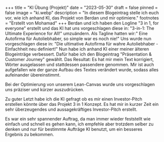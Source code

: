 +++
title = "KI Übung (Projekt)"
date = "2023-05-30"
draft = false
pinned = false
image = "ki.webp"
description = "In diesem Blogeintrag stelle ich euch vor, wie ich anhand KI, das Projekt von Berdan und mir optimiere."
footnotes = "E﻿rstellt von Mohamad"
+++
B﻿erdan und ich haben den Logline "3 in 1, for everyone" erstellt und das KI hat uns vorgeschlagen diese in: "3-in-1: The Ultimate Experience for All!" umzuändern. Als Tagline hatten wir:" Eine Autofirma für Autoliebhaber, so simple war es noch nie!" Uns wurde nun vorgeschlagen diese in: "Die ultimative Autofirma für wahre Autoliebhaber - Einfachheit neu definiert!" Nun habe ich anhand KI einer meiner älteren Blogeinträge verbessert. Dafür habe ich den Blogeintrag "Präsentation & Customer Journey" gewählt. Das Resultat: Es hat mir mein Text korrigiert, Wörter ausgelassen und stattdessen passendere genommen. Mir ist auch aufgefallen wie der ganze Aufbau des Textes verändert wurde, sodass alles aufeinander übereinstimmt.

B﻿ei der Optimierung von unserem Lean-Canvas wurde uns vorgeschlagen uns präziser und kürzer auszudrücken.

Z﻿u guter Letzt habe ich die KI gefragt ob es mir e﻿inen Investor-Pitch erstellen könnte über das Projekt 3 in 1 Konzept. Es hat mir in kurzer Zeit ein sehr überzeugendes und aussagekräftiges Investor-Pitch erstellt.

E﻿s war ein sehr spannender Auftrag, da man immer wieder feststellt wie einfach und schnell es gehen kann, ich empfehle aber trotzdem selber zu denken und nur für bestimmte Aufträge KI benutzt, um ein besseres Ergebnis zu bekommen.
